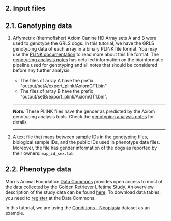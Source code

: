 ## 2. Input files
## 2.1. Genotyping data
1.  Affymetrix (thermofisher) Axiom Canine HD Array sets A and B were used to genotype the GRLS dogs. In this tutorial, we have the GRLS genotyping data of each array in a binary PLINK file format. You may use the [PLINK documentation](https://www.cog-genomics.org/plink/1.9/input#bed) to read more about this file format. The [genotyping analysis notes]() has detailed information on the bioinformatic pipeline used for genotyping and all notes that should be considered before any further analysis.
    - The files of array A have the prefix "output/setA/export_plink/AxiomGT1.bin"
    - The files of array B have the prefix "output/setB/export_plink/AxiomGT1.bin".
    ---
    **_Note:_** These PLINK files have the gender as predicted by the Axiom genotyping analysis tools. Check the [genotyping analysis notes]() for details
    
    ---

2.  A text file that maps between sample IDs in the genotyping files, biological sample IDs, and the public IDs used in phenotype data files. Moreover, the file has gender information of the dogs as reported by their owners: `map_id_sex.tab`
   
## 2.2. Phenotype data
Morris Animal Foundation [Data Commons](https://datacommons.morrisanimalfoundation.org/) provides open access to most of the data collected by the Golden Retriever Lifetime Study. An overview description of the study data can be found [here](https://datacommons.morrisanimalfoundation.org/node/221). To download data tables, you need to [register](https://datacommons.morrisanimalfoundation.org/user/login?destination=/node/1) at the Data Commons.

In this tutorial, we are using the [Conditions - Neoplasia](https://datacommons.morrisanimalfoundation.org/artisanal_dataset/71) dataset as an example.

<br>

